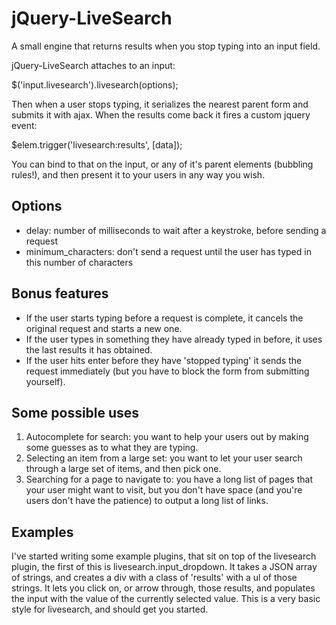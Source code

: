 jQuery-LiveSearch
=================

A small engine that returns results when you stop typing into an input field.

jQuery-LiveSearch attaches to an input:

  $('input.livesearch').livesearch(options);

Then when a user stops typing, it serializes the nearest parent form and submits it with ajax. When the results come
back it fires a custom jquery event:

  $elem.trigger('livesearch:results', [data]);

You can bind to that on the input, or any of it's parent elements (bubbling rules!), and then present it to your users
in any way you wish.

Options
-------
- delay: number of milliseconds to wait after a keystroke, before sending a request
- minimum_characters: don't send a request until the user has typed in this number of characters

Bonus features
--------------

- If the user starts typing before a request is complete, it cancels the original request and starts a new one.
- If the user types in something they have already typed in before, it uses the last results it has obtained.
- If the user hits enter before they have 'stopped typing' it sends the request immediately (but you have to block the
  form from submitting yourself).

Some possible uses
------------------

1. Autocomplete for search: you want to help your users out by making some guesses as to what they are typing.
2. Selecting an item from a large set: you want to let your user search through a large set of items, and then pick one.
3. Searching for a page to navigate to: you have a long list of pages that your user might want to visit, but you don't
   have space (and you're users don't have the patience) to output a long list of links.

Examples
--------

I've started writing some example plugins, that sit on top of the livesearch plugin, the first of this is
livesearch.input_dropdown. It takes a JSON array of strings, and creates a div with a class of 'results' with a ul of
those strings. It lets you click on, or arrow through, those results, and populates the input with the value of the currently
selected value. This is a very basic style for livesearch, and should get you started.
